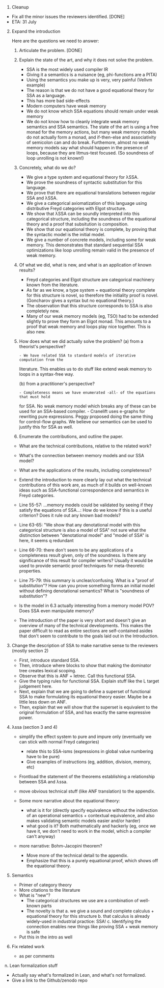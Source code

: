 1. Cleanup 

  * Fix all the minor issues the reviewers identified. [DONE]
  * ETA: 31 July 

2. Expand the introduction

   Here are the questions we need to answer:

   1. Articulate the problem. [DONE]
   2. Explain the state of the art, and why it does not solve the problem. 
      + SSA is the most widely used compiler IR
      + Giving it a semantics is a nuisance (eg, phi-functions are a PITA)	
      - Using the semantics you make up is very, very painful (Vellvm example) 
      - The reason is that we do not have a good equational theory for SSA as a language.
      - This has more bad side-effects
      - Modern computers have weak memory
      - We do not know which SSA equations should remain under weak memory 
      - We do not know how to cleanly integrate weak memory semantics and SSA semantics. 
      	The state of the art is using a free monad for the memory actions, but many weak memory
	models do not actually form a monad, and if-then-else and associativity of semicolon
	can and do break. Furthemore, almost no weak memory models say what should happen in the 
	presence of loops, because they are litmus-test focused. (So soundness of loop unrolling 
	is not known!)

   3. Concretely, what do we do?

      - We give a type system and equational theory for λSSA. 
      - We prove the soundness of syntactic substitution for this language. 
      - We prove that there are equational translations between regular SSA and λSSA. 
      - We give a categorical axiomatization of this language using distributive Freyd categories
      	with Elgot structure. 
      - We show that λSSA can be soundly interpreted into this categorical structure, including
      	the soundness of the equational theory and a proof that subsitution is composition. 
      - We show that our equational theory is complete, by proving that the syntactic model 
      	is the initial model. 
      - We give a number of concrete models, including some for weak memory. This demonstrates 
      	that standard sequential SSA optimizations like loop unrolling remain valid in the 
	presence of weak memory. 

   4. Of what we did, what is new, and what is an application of known results?

      - Freyd categories and Elgot structure are categorical machinery known from the literature. 
      - As far as we know, a type system + equational theory complete for this structure 
      	is novel, so therefore the initiality proof is novel. (Goncharov gives a syntax but
	no equational theory.) 
      - The observation that this structure corresponds to SSA is also completely new. 
      - Many of our weak memory models (eg, TSO) had to be extended slightly to prove they 
      	form an Elgot monad. This amounts to a proof that weak memory and loops play nice 
	together. This is also new. 

   5. How does what we did actually solve the problem? 
      (a) from a theorist's perspective?

      	  - We have related SSA to standard models of iterative computation from the 
	    literature. This enables us to do stuff like extend weak memory to loops 
	    in a syntax-free way. 

      (b) from a practitioner's perspective? 

          - Completeness means we have enumerated -all- of the equations that must hold 
	    for SSA. No weak memory model which breaks any of these can be used 
	    for an SSA-based compiler. 
          - Cranelift uses e-graphs for rewriting pure expressions. Peggy proposed doing
	    the same thing for control-flow graphs. We believe our semantics can be used to 
	    justify this for SSA as well. 


   6. Enumerate the contributions, and outline the paper. 


   - What are the technical contributions, relative to the related work?
   - What's the connection between memory models and our SSA model?
   - What are the applications of the results, including completeness?







   - Extend the introduction to more clearly lay out what the technical
     contributions of this work are, as much of it builds on well-known
     ideas such as SSA-functional correspondence and semantics in Freyd
     categories.

   - Line 55-57: ...memory models could be validated by seeing if they
     satisfy the equations of SSA...: How do we know if this is a useful
     criterion? Does it rule out any known bad models?

   - Line 63-65: "We show that any denotational model with this categorical
     structure is also a model of SSA" not sure what the distinction
     between "denotational model" and "model of SSA" is here, it seems
q     redundant

   - Line 66-70: there don't seem to be any applications of a completeness
     result given, only of the soundness. Is there any significance of this
     result for compiler writers?  Usually it would be used to provide
     semantic proof techniques for meta-theoretic properties.

   - Line 75-79: this summary is unclear/confusing. What is a "proof of
     substitution"? How can you prove something forms an initial model
     without defining denotational semantics? What is "soundness of
     substitution"?

   - Is the model in 6.3 actually interesting from a memory model POV? Does
     SSA even manipulate memory?

   - The introduction of the paper is very short and doesn't give an
     overview of many of the technical developments. This makes the paper
     difficult to read as entire sections are self-contained asides that
     don't seem to contribute to the goals laid out in the Introduction.



3. Change the description of SSA to make narrative sense to the reviewers (mostly section 2)

   - First, introduce standard SSA. 
   - Then, introduce where blocks to show that making the dominator tree creates
     lexical scoping. 
   - Observe that this is ANF + letrec. Call this functional SSA. 
   - Give the typing rules for functional SSA. 
     Explain stuff like the L target judgement here. 
   - Next, explain that we are going to define a superset of functional SSA to
     make formulating its equational theory easier. Maybe be a little less down on ANF. 
   - Then, explain that we will show that the superset is equivalent to the 
     original formulation of SSA, and has exactly the same expressive power.

4. λssa (section 3 and 4) 

   - simplify the effect system to pure and impure only (eventually we can stick with normal Freyd categories)

     * relate this to SSA-isms (expressions in global value numbering have to be pure)
     * Give examples of instructions (eg, addition, division, memory, etc)

   - Frontload the statement of the theorems establishing a relationship between SSA and λssa. 

   - move obvious technical stuff (like ANF translation) to the appendix. 

   - Some more narrative about the equational theory: 
     * what is it for (directly specify equivalence without the indirection of an 
       operational semantics + contextual equivalence, and also makes validating semantic models easier and/or harder)
     * what good is it? Both mathematically and hackerly (eg, once we have it, we don't need to work in the model, which
       a compiler can't anyway)

   - more narrative: Bohm-Jacopini theorem? 
     * Move more of the technical detail to the appendix. 
     * Emphasize that this is a purely equational proof, which shows off the equational theory. 

5. Semantics 
   - Primer of category theory 
   - More citations to the literature
   - What is "new"? 
     * The categorical structures we use are a combination of well-known parts 
     * The novelty is that 
       a. we give a sound and complete calculus + equational theory for this structure
       b. that calculus is already widely-used in industrial practice: SSA!
       c. Identifying the connection enables new things like proving SSA + weak memory is safe 
   - Put this in the intro as well 

6. Fix related work 

   - as per comments 

n. Lean formalization stuff
   - Actually say what's formalized in Lean, and what's not formalized. 
   - Give a link to the Github/zenodo repo 
